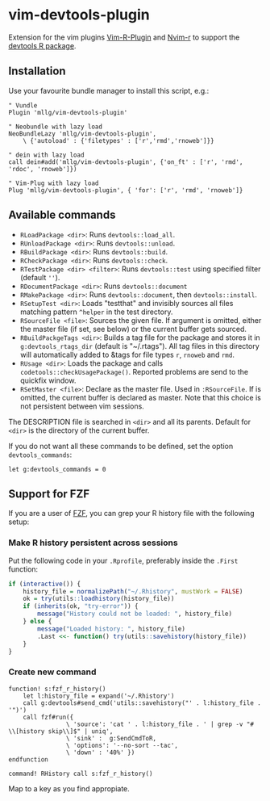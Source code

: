 # vim-devtools-plugin

Extension for the vim plugins [Vim-R-Plugin](https://github.com/jcfaria/Vim-R-plugin) and [Nvim-r](https://github.com/jalvesaq/Nvim-R) to support the [devtools R package](https://github.com/hadley/devtools).

## Installation
Use your favourite bundle manager to install this script, e.g.:
```vim
" Vundle
Plugin 'mllg/vim-devtools-plugin'

" Neobundle with lazy load
NeoBundleLazy 'mllg/vim-devtools-plugin',
    \ {'autoload' : {'filetypes' : ['r','rmd','rnoweb']}}

" dein with lazy load
call dein#add('mllg/vim-devtools-plugin', {'on_ft' : ['r', 'rmd', 'rdoc', 'rnoweb']})

" Vim-Plug with lazy load
Plug 'mllg/vim-devtools-plugin', { 'for': ['r', 'rmd', 'rnoweb']}
```

## Available commands

* `RLoadPackage <dir>`: Runs `devtools::load_all`.
* `RUnloadPackage <dir>`: Runs `devtools::unload`.
* `RBuildPackage <dir>`: Runs `devtools::build`.
* `RCheckPackage <dir>`: Runs `devtools::check`.
* `RTestPackage <dir> <filter>`: Runs `devtools::test` using specified filter (default `''`).
* `RDocumentPackage <dir>`: Runs `devtools::document`
* `RMakePackage <dir>`: Runs `devtools::document`, then `devtools::install`.
* `RSetupTest <dir>`: Loads "testthat" and invisibly sources all files matching pattern `^helper` in the test directory.
* `RSourceFile <file>`: Sources the given file. If argument <file> is omitted, either the master file (if set, see below) or the current buffer gets sourced.
* `RBuildPackgeTags <dir>`: Builds a tag file for the package and stores it in `g:devtools_rtags_dir` (default is "~/.rtags"). All tag files in this directory will automatically added to &tags for file types `r`, `rnoweb` and `rmd`.
* `RUsage <dir>`: Loads the package and calls `codetools::checkUsagePackage()`. Reported problems are send to the quickfix window.
* `RSetMaster <file>`: Declare <file> as the master file. Used in `:RSourceFile`. If <file> is omitted, the current buffer is declared as master.
  Note that this choice is not persistent between vim sessions.

The DESCRIPTION file is searched in `<dir>` and all its parents.
Default for `<dir>` is the directory of the current buffer.

If you do not want all these commands to be defined, set the option `devtools_commands`:
```vim
let g:devtools_commands = 0
```

## Support for FZF

If you are a user of [FZF](https://github.com/junegunn/fzf.vim), you can grep your R history file with the following setup:

### Make R history persistent across sessions

Put the following code in your `.Rprofile`, preferably inside the `.First` function:

```r
if (interactive()) {
    history_file = normalizePath("~/.Rhistory", mustWork = FALSE)
    ok = try(utils::loadhistory(history_file))
    if (inherits(ok, "try-error")) {
        message("History could not be loaded: ", history_file)
    } else {
        message("Loaded history: ", history_file)
        .Last <<- function() try(utils::savehistory(history_file))
    }
}
```

### Create new command
```vim
function! s:fzf_r_history()
    let l:history_file = expand('~/.Rhistory')
    call g:devtools#send_cmd('utils::savehistory("' . l:history_file . '")')
    call fzf#run({
                \ 'source': 'cat ' . l:history_file . ' | grep -v "# \\[history skip\\]$" | uniq',
                \ 'sink' :  g:SendCmdToR,
                \ 'options': '--no-sort --tac',
                \ 'down' : '40%' })
endfunction

command! RHistory call s:fzf_r_history()
```
Map to a key as you find appropiate.
